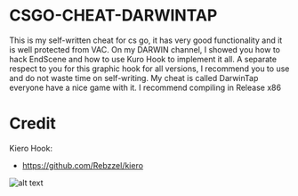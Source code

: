 # CSGO-CHEAT-DARWINTAP
This is my self-written cheat for cs go, it has very good functionality and it is well protected from VAC. On my DARWIN channel, I showed you how to hack EndScene and how to use Kuro Hook to implement it all. A separate respect to you for this graphic hook for all versions, I recommend you to use and do not waste time on self-writing. My cheat is called DarwinTap everyone have a nice game with it. I recommend compiling in Release x86
# Credit
Kiero Hook:
- https://github.com/Rebzzel/kiero

![alt text](https://i.imgur.com/Y5IwjZR.png)
